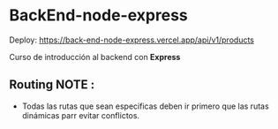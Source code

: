 # BackEnd-node-express

Deploy: https://back-end-node-express.vercel.app/api/v1/products

Curso de introducción al backend con **Express**

## Routing NOTE :

- Todas las rutas que sean especificas deben ir primero que las rutas dinámicas parr evitar conflictos.
